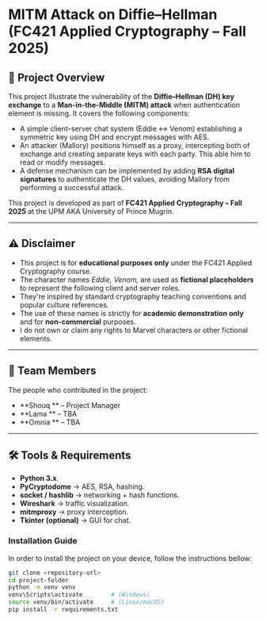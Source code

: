 # MITM Attack on Diffie–Hellman (FC421 Applied Cryptography – Fall 2025)

## 📌 Project Overview
This project Illustrate the vulnerability of the **Diffie–Hellman (DH) key exchange** to a **Man-in-the-Middle (MITM) attack** when authentication element is missing.
It covers the following components:

- A simple client–server chat system (Eddie ↔ Venom) establishing a symmetric key using DH and encrypt messages with AES.
- An attacker (Mallory) positions himself as a proxy, intercepting both of exchange and creating separate keys with each party. This able him to read or modify messages.
- A defense mechanism can be implemented by adding **RSA digital signatures** to authenticate the DH values, avoiding Mallory from performing a successful attack.

This project is developed as part of **FC421 Applied Cryptography – Fall 2025** at the UPM AKA University of Prince Mugrin.

---

## ⚠ Disclaimer
- This project is for **educational purposes only** under the FC421 Applied Cryptography course.
- The character names *Eddie, Venom,* are used as **fictional placeholders** to represent the following client and server roles.
- They're inspired by standard cryptography teaching conventions and popular culture references.
- The use of these names is strictly for **academic demonstration only** and for **non-commercial** purposes.
- I do not own or claim any rights to Marvel characters or other fictional elements.

---

## 👥 Team Members
The people who contributed in the project:
- **Shouq ** – Project Manager  
- **Lama ** – TBA
- **Omnia ** – TBA  

---

## 🛠 Tools & Requirements
- **Python 3.x**.
- **PyCryptodome** → AES, RSA, hashing.
- **socket / hashlib** → networking + hash functions.
- **Wireshark** → traffic visualization.
- **mitmproxy** → proxy interception.
- **Tkinter (optional)** → GUI for chat.

### Installation Guide
In order to install the project on your device, follow the instructions bellow:
```bash
git clone <repository-url>
cd project-folder
python -m venv venv
venv\Scripts\activate        # (Windows)
source venv/bin/activate     # (Linux/macOS)
pip install -r requirements.txt
